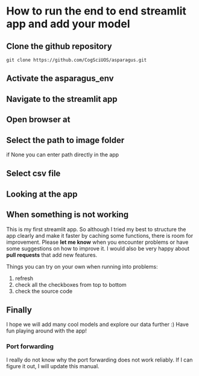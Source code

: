 # How to run the end to end streamlit app and add your model


## Clone the github repository

`git clone https://github.com/CogSciUOS/asparagus.git`



## Activate the asparagus_env


## Navigate to the streamlit app


## Open browser at 


## Select the path to image folder

if None  you can enter path directly in the app

## Select csv file

## Looking at the app


## When something is not working

This is my first streamlit app. So although I tried my best to structure the app clearly and make it faster by caching some functions, there is room for improvement. Please **let me know** when you encounter problems or have some suggestions on how to improve it. I would also be very happy about **pull requests** that add new features.

Things you can try on your own when running into problems:
1. refresh
2. check all the checkboxes from top to bottom
3. check the source code

## Finally

I hope we will add many cool models and explore our data further :)
Have fun playing around with the app! 


### Port forwarding

I really do not know why the port forwarding does not work reliably. If I can figure it out, I will update this manual.
